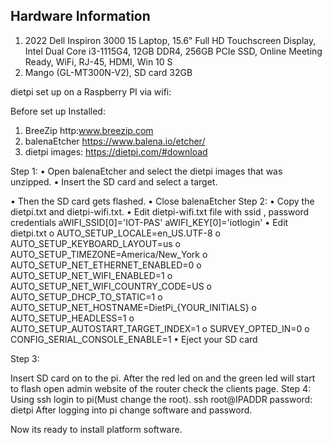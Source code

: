 ## Hardware Information

1) 2022 Dell Inspiron 3000 15 Laptop, 15.6" Full HD Touchscreen Display, Intel Dual Core i3-1115G4, 12GB DDR4, 256GB PCIe SSD, Online Meeting Ready, WiFi, RJ-45, HDMI, Win 10 S
2) Mango (GL-MT300N-V2), SD card 32GB

dietpi set up on a Raspberry PI via wifi:

Before set up Installed:
1)  BreeZip http:www.breezip.com 
2) balenaEtcher https://www.balena.io/etcher/
3) dietpi images: https://dietpi.com/#download 

Step 1:
•	Open balenaEtcher and select the dietpi images that was unzipped.
•	Insert the SD card and select a target.


•	Then the SD card gets flashed.
•	Close balenaEtcher
Step 2:
•	Copy the dietpi.txt and dietpi-wifi.txt.
•	Edit dietpi-wifi.txt file with ssid , password credentials
	aWIFI_SSID[0]='IOT-PAS'
	aWIFI_KEY[0]='iotlogin'
•	Edit dietpi.txt 
o	AUTO_SETUP_LOCALE=en_US.UTF-8
o	AUTO_SETUP_KEYBOARD_LAYOUT=us
o	AUTO_SETUP_TIMEZONE=America/New_York
o	AUTO_SETUP_NET_ETHERNET_ENABLED=0
o	AUTO_SETUP_NET_WIFI_ENABLED=1
o	AUTO_SETUP_NET_WIFI_COUNTRY_CODE=US
o	AUTO_SETUP_DHCP_TO_STATIC=1
o	AUTO_SETUP_NET_HOSTNAME=DietPi_{YOUR_INITIALS}
o	AUTO_SETUP_HEADLESS=1
o	AUTO_SETUP_AUTOSTART_TARGET_INDEX=1
o	SURVEY_OPTED_IN=0
o	CONFIG_SERIAL_CONSOLE_ENABLE=1
•	Eject your SD card

Step 3:

Insert SD card on to the pi. After the red led on and the green led will start to flash open admin website of the router check the clients page. 
Step 4:
Using ssh login to pi(Must change the root).
ssh root@IPADDR
password: dietpi
After logging into pi change software and password.




























Now its ready to install platform software.



